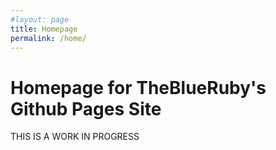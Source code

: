 ```yaml
---
#layout: page
title: Homepage
permalink: /home/
---
```


# Homepage for TheBlueRuby's Github Pages Site
THIS IS A WORK IN PROGRESS